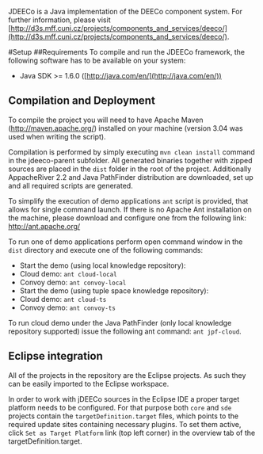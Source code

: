 JDEECo is a Java implementation of the DEECo component system. For further information, please visit [http://d3s.mff.cuni.cz/projects/components_and_services/deeco/](http://d3s.mff.cuni.cz/projects/components_and_services/deeco/).

#Setup 
##Requirements
To compile and run the JDEECo framework, the following software has to be available on your system:

* Java SDK >= 1.6.0 ([http://java.com/en/](http://java.com/en/))

## Compilation and Deployment
To compile the project you will need to have Apache Maven (http://maven.apache.org/) installed on your machine (version 3.04 was used when writing the script).

Compilation is performed by simply executing `mvn clean install` command in the jdeeco-parent subfolder.
All generated binaries together with zipped sources are placed in the `dist` folder in the root of the project. 
Additionally AppacheRiver 2.2 and Java PathFinder distribution are downloaded, set up and all required scripts are generated.

To simplify the execution of demo applications `ant` script is provided, that allows for single command launch.
If there is no Apache Ant installation on the machine, please download and configure one from the following link:
http://ant.apache.org/


To run one of demo applications perform open command window in the `dist` directory and execute one of the following commands:

* Start the demo (using local knowledge repository):
 * Cloud demo: `ant cloud-local`
 * Convoy demo: `ant convoy-local`
* Start the demo (using tuple space knowledge repository):
 * Cloud demo: `ant cloud-ts`
 * Convoy demo: `ant convoy-ts`

To run cloud demo under the Java PathFinder (only local knowledge repository supported) issue the following ant command: `ant jpf-cloud`.

## Eclipse integration
All of the projects in the repository are the Eclipse projects. As such they can be easily imported to the Eclipse workspace.

In order to work with jDEECo sources in the Eclipse IDE a proper target platform needs to be configured. For that purpose both `core` and `sde` projects contain the `targetDefinition.target` files, which points to the required update sites containing necessary plugins.
To set them active, click `Set as Target Platform` link (top left corner) in the overview tab of the targetDefinition.target.
